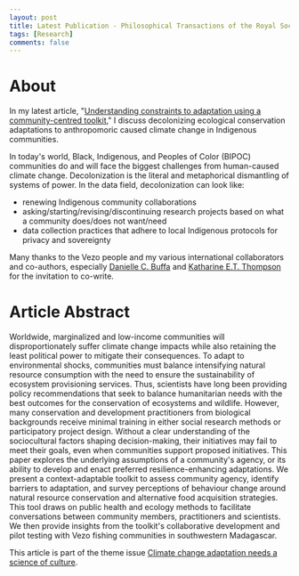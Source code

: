 ```yaml
---
layout: post
title: Latest Publication - Philosophical Transactions of the Royal Society B
tags: [Research]
comments: false
---
```


# About
In my latest article, "[Understanding constraints to adaptation using a community-centred toolkit](https://doi.org/10.1098/rstb.2022.0391)," I discuss decolonizing ecological conservation adaptations to anthropomoric caused climate change in Indigenous communities. 

In today's world, Black, Indigenous, and Peoples of Color (BIPOC) communities do and will face the biggest challenges from human-caused climate change. Decolonization is the literal and metaphorical dismantling of systems of power. In the data field, decolonization can look like: 
- renewing Indigenous community collaborations
- asking/starting/revising/discontinuing research projects based on what a community does/does not want/need
- data collection practices that adhere to local Indigenous protocols for privacy and sovereignty

Many thanks to the Vezo people and my various international collaborators and co-authors, especially [Danielle C. Buffa](https://orcid.org/0000-0002-9478-8470) and [Katharine E.T. Thompson](https://orcid.org/0000-0002-5892-536X) for the invitation to co-write. 

# Article Abstract
Worldwide, marginalized and low-income communities will disproportionately suffer climate change impacts while also retaining the least political power to mitigate their consequences. To adapt to environmental shocks, communities must balance intensifying natural resource consumption with the need to ensure the sustainability of ecosystem provisioning services. Thus, scientists have long been providing policy recommendations that seek to balance humanitarian needs with the best outcomes for the conservation of ecosystems and wildlife. However, many conservation and development practitioners from biological backgrounds receive minimal training in either social research methods or participatory project design. Without a clear understanding of the sociocultural factors shaping decision-making, their initiatives may fail to meet their goals, even when communities support proposed initiatives. This paper explores the underlying assumptions of a community's agency, or its ability to develop and enact preferred resilience-enhancing adaptations. We present a context-adaptable toolkit to assess community agency, identify barriers to adaptation, and survey perceptions of behaviour change around natural resource conservation and alternative food acquisition strategies. This tool draws on public health and ecology methods to facilitate conversations between community members, practitioners and scientists. We then provide insights from the toolkit's collaborative development and pilot testing with Vezo fishing communities in southwestern Madagascar.

This article is part of the theme issue [Climate change adaptation needs a science of culture](https://royalsocietypublishing.org/toc/rstb/2023/378/1889).
